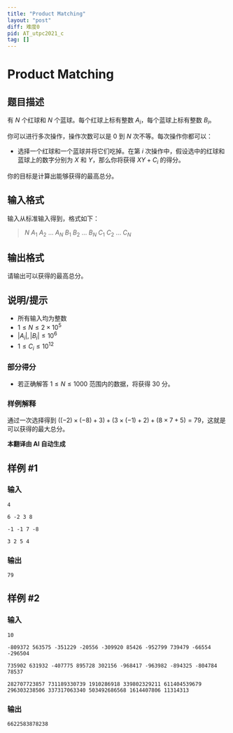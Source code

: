 ```yaml
---
title: "Product Matching"
layout: "post"
diff: 难度0
pid: AT_utpc2021_c
tag: []
---
```


# Product Matching

## 题目描述

有 $N$ 个红球和 $N$ 个蓝球。每个红球上标有整数 $A_i$，每个蓝球上标有整数 $B_i$。

你可以进行多次操作，操作次数可以是 $0$ 到 $N$ 次不等。每次操作你都可以：

- 选择一个红球和一个蓝球并将它们吃掉。在第 $i$ 次操作中，假设选中的红球和蓝球上的数字分别为 $X$ 和 $Y$，那么你将获得 $XY + C_i$ 的得分。

你的目标是计算出能够获得的最高总分。

## 输入格式

输入从标准输入得到，格式如下：

> $N$ $A_1$ $A_2$ ... $A_N$ $B_1$ $B_2$ ... $B_N$ $C_1$ $C_2$ ... $C_N$

## 输出格式

请输出可以获得的最高总分。

## 说明/提示

- 所有输入均为整数
- $1 \le N \le 2 \times 10^5$
- $|A_i|, |B_i| \le 10^6$
- $1 \le C_i \le 10^{12}$

### 部分得分

- 若正确解答 $1 \le N \le 1000$ 范围内的数据，将获得 $30$ 分。

### 样例解释

通过一次选择得到 $((-2) \times (-8) + 3) + (3 \times (-1) + 2) + (8 \times 7 + 5) = 79$，这就是可以获得的最大总分。

 **本翻译由 AI 自动生成**

## 样例 #1

### 输入

```
4
6 -2 3 8
-1 -1 7 -8
3 2 5 4
```

### 输出

```
79
```

## 样例 #2

### 输入

```
10
-809372 563575 -351229 -20556 -309920 85426 -952799 739479 -66554 -296504
735902 631932 -407775 895728 302156 -968417 -963982 -894325 -804784 78537
282707723857 731189330739 1910286918 339802329211 611404539679 296303238506 337317063340 503492686568 1614407806 11314313
```

### 输出

```
6622583878238
```

